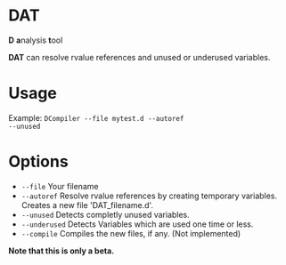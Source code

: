 DAT
===

<b>D</b> <b>a</b>nalysis <b>t</b>ool

<b>DAT</b> can resolve rvalue references and unused or underused variables.

Usage
===
Example:
<code>DCompiler --file mytest.d --autoref --unused</code>

Options
===
<ul>
<li><code>--file</code>        Your filename</li>
<li><code>--autoref</code>     Resolve rvalue references by creating temporary variables. Creates a new file 'DAT_filename.d'.</li>
<li><code>--unused</code>      Detects completly unused variables.</li>
<li><code>--underused</code>   Detects Variables which are used one time or less.</li>
<li><code>--compile</code>     Compiles the new files, if any. (Not implemented)</li>
</ul>

<b>Note that this is only a beta.</b>

